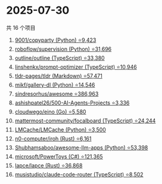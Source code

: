 # 2025-07-30

共 16 个项目

<!-- BEGIN GITHUB -->
<!-- 最后更新时间 2025-07-30 22:12:08 +0800 -->
1. [9001/copyparty (Python) ⭐9,423](https://github.com/9001/copyparty)
1. [roboflow/supervision (Python) ⭐31,696](https://github.com/roboflow/supervision)
1. [outline/outline (TypeScript) ⭐33,380](https://github.com/outline/outline)
1. [linshenkx/prompt-optimizer (TypeScript) ⭐10,946](https://github.com/linshenkx/prompt-optimizer)
1. [tldr-pages/tldr (Markdown) ⭐57,471](https://github.com/tldr-pages/tldr)
1. [mikf/gallery-dl (Python) ⭐14,546](https://github.com/mikf/gallery-dl)
1. [sindresorhus/awesome ⭐386,963](https://github.com/sindresorhus/awesome)
1. [ashishpatel26/500-AI-Agents-Projects ⭐3,336](https://github.com/ashishpatel26/500-AI-Agents-Projects)
1. [cloudwego/eino (Go) ⭐5,580](https://github.com/cloudwego/eino)
1. [mattermost-community/focalboard (TypeScript) ⭐24,244](https://github.com/mattermost-community/focalboard)
1. [LMCache/LMCache (Python) ⭐3,500](https://github.com/LMCache/LMCache)
1. [n0-computer/iroh (Rust) ⭐6,161](https://github.com/n0-computer/iroh)
1. [Shubhamsaboo/awesome-llm-apps (Python) ⭐53,398](https://github.com/Shubhamsaboo/awesome-llm-apps)
1. [microsoft/PowerToys (C#) ⭐121,365](https://github.com/microsoft/PowerToys)
1. [lapce/lapce (Rust) ⭐36,868](https://github.com/lapce/lapce)
1. [musistudio/claude-code-router (TypeScript) ⭐8,502](https://github.com/musistudio/claude-code-router)
<!-- END GITHUB -->
